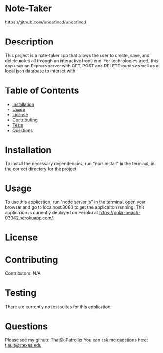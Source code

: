 # Note-Taker
https://github.com/undefined/undefined
# Description
This project is a note-taker app that allows the user to create, save, and delete notes all through an interactive front-end. For technologies used, this app uses an Express server with GET, POST and DELETE routes as well as a local json database to interact with. 
# Table of Contents
* [Installation](#installation)
* [Usage](#usage)
* [License](#license)
* [Contributing](#contributing)
* [Tests](#tests)
* [Questions](#questions)
# Installation
To install the necessary dependencies, run "npm install" in the terminal, in the correct directory for the project.
# Usage
To use this application, run "node server.js" in the terminal, open your browser and go to localhost:8080 to get the applicaiton running. This application is currently deployed on Heroku at https://polar-beach-03042.herokuapp.com/.
# License

# Contributing
Contributors: N/A
# Testing
There are currently no test suites for this application.
# Questions
Please see my github: ThatSkiPatroller
You can ask me questions here: t.suit@utexas.edu
